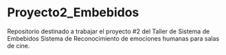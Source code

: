 # Proyecto2_Embebidos
Repositorio destinado a trabajar el proyecto #2 del Taller de Sistema de Embebidos
Sistema de Reconocimiento de emociones humanas para salas de cine. 
